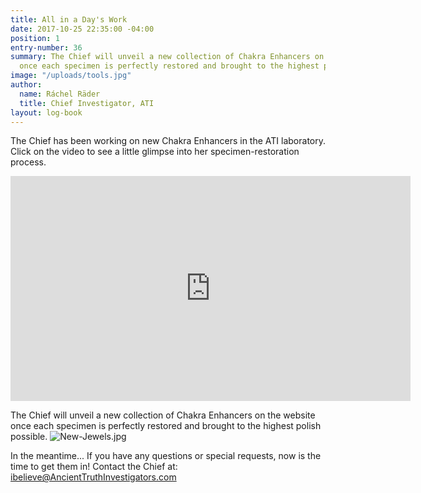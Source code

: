 ```yaml
---
title: All in a Day's Work
date: 2017-10-25 22:35:00 -04:00
position: 1
entry-number: 36
summary: The Chief will unveil a new collection of Chakra Enhancers on the website
  once each specimen is perfectly restored and brought to the highest polish possible.
image: "/uploads/tools.jpg"
author:
  name: Ráchel Räder
  title: Chief Investigator, ATI
layout: log-book
---
```


The Chief has been working on new Chakra Enhancers in the ATI laboratory. Click on the video to see a little glimpse into her specimen-restoration process.

<iframe src="https://player.vimeo.com/video/239942671" width="640" height="360" frameborder="0" webkitallowfullscreen mozallowfullscreen allowfullscreen></iframe>

The Chief will unveil a new collection of Chakra Enhancers on the website once each specimen is perfectly restored and brought to the highest polish possible.
![New-Jewels.jpg](/uploads/New-Jewels.jpg)

In the meantime... If you have any questions or special requests, now is the time to get them in! Contact the Chief at: ibelieve@AncientTruthInvestigators.com

